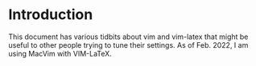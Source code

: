 # Introduction

This document has various tidbits about vim and vim-latex that might be useful to other people trying to tune their settings. As of Feb. 2022, I am using MacVim with VIM-LaTeX.
